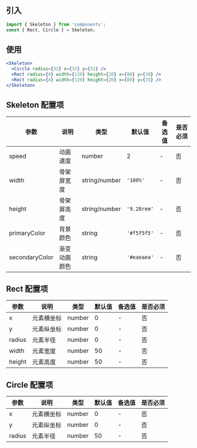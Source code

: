 ## 引入

```javascript
import { Skeleton } from 'components';
const { Rect, Circle } = Skeleton;
```

## 使用

```jsx
<Skeleton>
  <Circle radius={32} x={32} y={32} />
  <Rect radius={4} width={120} height={20} x={80} y={10} />
  <Rect radius={4} width={120} height={20} x={80} y={35} />
</Skeleton>
```

## Skeleton 配置项

| 参数           | 说明         | 类型          | 默认值      | 备选值 | 是否必须 |
| -------------- | ------------ | ------------- | ----------- | ------ | -------- |
| speed          | 动画速度     | number        | 2           | -      | 否       |
| width          | 骨架屏宽度   | string/number | `'100%'`    | -      | 否       |
| height         | 骨架屏高度   | string/number | `'9.28rem'` | -      | 否       |
| primaryColor   | 背景颜色     | string        | `'#f5f5f5'` | -      | 否       |
| secondaryColor | 渐变动画颜色 | string        | `'#eaeaea'` | -      | 否       |

## Rect 配置项
                                                                                                                                                                                                                                                         
| 参数   | 说明       | 类型   | 默认值 | 备选值 | 是否必须 |
| ------ | ---------- | ------ | ------ | ------ | -------- |
| x      | 元素横坐标 | number | 0      | -      | 否       |
| y      | 元素纵坐标 | number | 0      | -      | 否       |
| radius | 元素半径   | number | 0      | -      | 否       |
| width  | 元素宽度   | number | 50     | -      | 否       |
| height | 元素高度   | number | 50     | -      | 否       |

## Circle 配置项

| 参数   | 说明       | 类型   | 默认值 | 备选值 | 是否必须 |
| ------ | ---------- | ------ | ------ | ------ | -------- |
| x      | 元素横坐标 | number | 0      | -      | 否       |
| y      | 元素纵坐标 | number | 0      | -      | 否       |
| radius | 元素半径   | number | 50     | -      | 否       |
